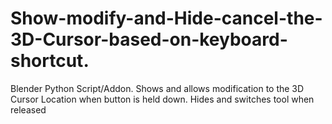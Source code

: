# Show-modify-and-Hide-cancel-the-3D-Cursor-based-on-keyboard-shortcut.
Blender Python Script/Addon. Shows and allows modification to the 3D Cursor Location when button is held down. Hides and switches tool when released
